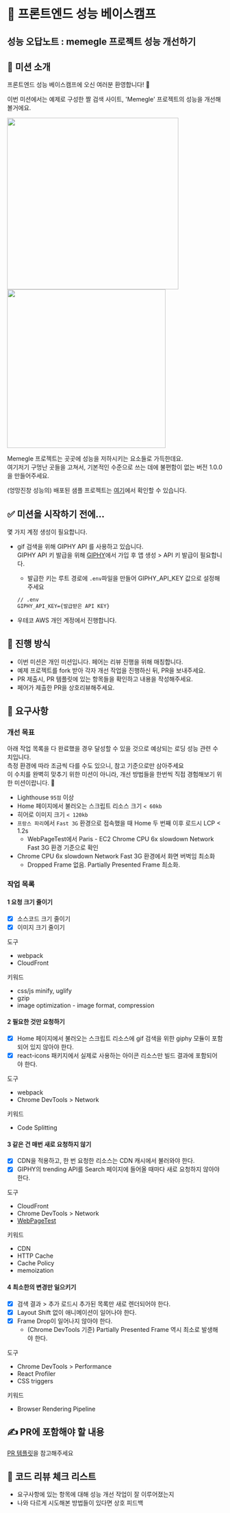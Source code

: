 # 🚀 프론트엔드 성능 베이스캠프

## 성능 오답노트 : memegle 프로젝트 성능 개선하기

## 📕 미션 소개

프론트엔드 성능 베이스캠프에 오신 여러분 환영합니다! 🤗

이번 미션에서는 예제로 구성한 짤 검색 사이트, 'Memegle' 프로젝트의 성능을 개선해볼거에요.

<img width=400 src="https://user-images.githubusercontent.com/81607552/129674696-2fe7251b-90fe-4dec-8bc5-5d47bcc9159c.png"> <img width=370 src="https://user-images.githubusercontent.com/81607552/129674723-03d93732-1aba-42ca-a7cf-d2abe1005847.png">

Memegle 프로젝트는 곳곳에 성능을 저하시키는 요소들로 가득한데요.  
여기저기 구멍난 곳들을 고쳐서, 기본적인 수준으로 쓰는 데에 불편함이 없는 버전 1.0.0을 만들어주세요.

(엉망진창 성능의) 배포된 샘플 프로젝트는 [여기](http://frontend-performance-basecamp.s3-website.ap-northeast-2.amazonaws.com)에서 확인할 수 있습니다.

## ✅ 미션을 시작하기 전에...

몇 가지 계정 생성이 필요합니다.

- gif 검색을 위해 GIPHY API 를 사용하고 있습니다.  
  GIPHY API 키 발급을 위해 [GIPHY](https://developers.giphy.com/)에서 가입 후 앱 생성 > API 키 발급이 필요합니다.

  - 발급한 키는 루트 경로에 `.env`파일을 만들어 GIPHY_API_KEY 값으로 설정해주세요

  ```xml
  // .env
  GIPHY_API_KEY={발급받은 API KEY}
  ```

- 우테코 AWS 개인 계정에서 진행합니다.

## 📅 **진행 방식**

- 이번 미션은 개인 미션입니다. 페어는 리뷰 진행을 위해 매칭합니다.
- 예제 프로젝트를 fork 받아 각자 개선 작업을 진행하신 뒤, PR을 보내주세요.
- PR 제출시, PR 템플릿에 있는 항목들을 확인하고 내용을 작성해주세요.
- 페어가 제출한 PR을 상호리뷰해주세요.

## **🎯 요구사항**

### 개선 목표

아래 작업 목록을 다 완료했을 경우 달성할 수 있을 것으로 예상되는 로딩 성능 관련 수치입니다.  
측정 환경에 따라 조금씩 다를 수도 있으니, 참고 기준으로만 삼아주세요  
이 수치를 완벽히 맞추기 위한 미션이 아니라, 개선 방법들을 한번씩 직접 경험해보기 위한 미션이랍니다. 🙂

- Lighthouse `95점` 이상
- Home 페이지에서 불러오는 스크립트 리소스 크기 `< 60kb`
- 히어로 이미지 크기 `< 120kb`
- `프랑스 파리`에서 `Fast 3G` 환경으로 접속했을 때 Home 두 번째 이후 로드시 LCP < 1.2s
  - WebPageTest에서 Paris - EC2 Chrome CPU 6x slowdown Network Fast 3G 환경 기준으로 확인
- Chrome CPU 6x slowdown Network Fast 3G 환경에서 화면 버벅임 최소화
  - Dropped Frame 없음. Partially Presented Frame 최소화.

### 작업 목록

#### 1 요청 크기 줄이기

- [x] 소스코드 크기 줄이기
- [x] 이미지 크기 줄이기

도구

- webpack
- CloudFront

키워드

- css/js minify, uglify
- gzip
- image optimization - image format, compression

#### 2 필요한 것만 요청하기

- [x] Home 페이지에서 불러오는 스크립트 리소스에 gif 검색을 위한 giphy 모듈이 포함되어 있지 않아야 한다.
- [x] react-icons 패키지에서 실제로 사용하는 아이콘 리소스만 빌드 결과에 포함되어야 한다.

도구

- webpack
- Chrome DevTools > Network

키워드

- Code Splitting

#### 3 같은 건 매번 새로 요청하지 않기

- [x] CDN을 적용하고, 한 번 요청한 리소스는 CDN 캐시에서 불러와야 한다.
- [x] GIPHY의 trending API를 Search 페이지에 들어올 때마다 새로 요청하지 않아야 한다.

도구

- CloudFront
- Chrome DevTools > Network
- [WebPageTest](https://www.webpagetest.org/)

키워드

- CDN
- HTTP Cache
- Cache Policy
- memoization

#### 4 최소한의 변경만 일으키기

- [x] 검색 결과 > 추가 로드시 추가된 목록만 새로 렌더되어야 한다.
- [x] Layout Shift 없이 애니메이션이 일어나야 한다.
- [x] Frame Drop이 일어나지 않아야 한다.
  - (Chrome DevTools 기준) Partially Presented Frame 역시 최소로 발생해야 한다.

도구

- Chrome DevTools > Performance
- React Profiler
- CSS triggers

키워드

- Browser Rendering Pipeline

## ✍️ PR에 포함해야 할 내용

[PR 템플릿](https://github.com/woowacourse/frontend-performance-basecamp/blob/main/.github/pull_request_template.md)을 참고해주세요

## 👀 코드 리뷰 체크 리스트

- 요구사항에 있는 항목에 대해 성능 개선 작업이 잘 이루어졌는지
- 나와 다르게 시도해본 방법들이 있다면 상호 피드백
